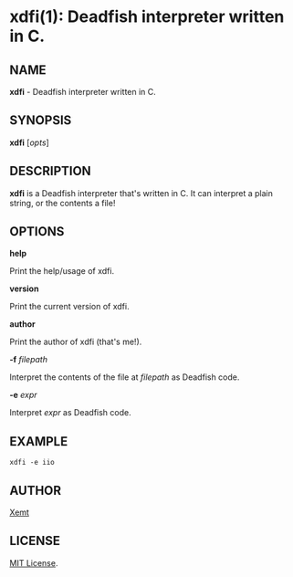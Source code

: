 # xdfi(1): Deadfish interpreter written in C.
## NAME
**xdfi** - Deadfish interpreter written in C.
## SYNOPSIS
**xdfi** [*opts*]
## DESCRIPTION
**xdfi** is a Deadfish interpreter that's written in C. It can interpret a plain string, or the contents a file!
## OPTIONS
**help**

Print the help/usage of xdfi.
  
**version**

Print the current version of xdfi.

**author**

Print the author of xdfi (that's me!).

**-f** *filepath*

Interpret the contents of the file at *filepath* as Deadfish code.

**-e** *expr*

Interpret *expr* as Deadfish code.

## EXAMPLE
`xdfi -e iio`
## AUTHOR
[Xemt](https://github.com/Xemt/)
## LICENSE
[MIT License](https://choosealicense.com/licenses/mit/).

